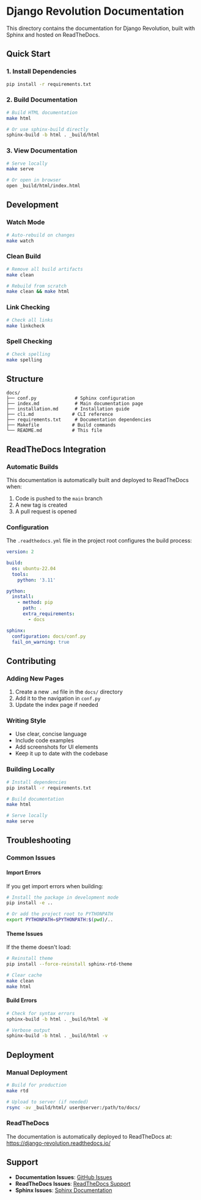 # Django Revolution Documentation

This directory contains the documentation for Django Revolution, built with Sphinx and hosted on ReadTheDocs.

## Quick Start

### 1. Install Dependencies

```bash
pip install -r requirements.txt
```

### 2. Build Documentation

```bash
# Build HTML documentation
make html

# Or use sphinx-build directly
sphinx-build -b html . _build/html
```

### 3. View Documentation

```bash
# Serve locally
make serve

# Or open in browser
open _build/html/index.html
```

## Development

### Watch Mode

```bash
# Auto-rebuild on changes
make watch
```

### Clean Build

```bash
# Remove all build artifacts
make clean

# Rebuild from scratch
make clean && make html
```

### Link Checking

```bash
# Check all links
make linkcheck
```

### Spell Checking

```bash
# Check spelling
make spelling
```

## Structure

```
docs/
├── conf.py              # Sphinx configuration
├── index.md             # Main documentation page
├── installation.md      # Installation guide
├── cli.md              # CLI reference
├── requirements.txt     # Documentation dependencies
├── Makefile            # Build commands
└── README.md           # This file
```

## ReadTheDocs Integration

### Automatic Builds

This documentation is automatically built and deployed to ReadTheDocs when:

1. Code is pushed to the `main` branch
2. A new tag is created
3. A pull request is opened

### Configuration

The `.readthedocs.yml` file in the project root configures the build process:

```yaml
version: 2

build:
  os: ubuntu-22.04
  tools:
    python: '3.11'

python:
  install:
    - method: pip
      path: .
      extra_requirements:
        - docs

sphinx:
  configuration: docs/conf.py
  fail_on_warning: true
```

## Contributing

### Adding New Pages

1. Create a new `.md` file in the `docs/` directory
2. Add it to the navigation in `conf.py`
3. Update the index page if needed

### Writing Style

- Use clear, concise language
- Include code examples
- Add screenshots for UI elements
- Keep it up to date with the codebase

### Building Locally

```bash
# Install dependencies
pip install -r requirements.txt

# Build documentation
make html

# Serve locally
make serve
```

## Troubleshooting

### Common Issues

#### Import Errors

If you get import errors when building:

```bash
# Install the package in development mode
pip install -e ..

# Or add the project root to PYTHONPATH
export PYTHONPATH=$PYTHONPATH:$(pwd)/..
```

#### Theme Issues

If the theme doesn't load:

```bash
# Reinstall theme
pip install --force-reinstall sphinx-rtd-theme

# Clear cache
make clean
make html
```

#### Build Errors

```bash
# Check for syntax errors
sphinx-build -b html . _build/html -W

# Verbose output
sphinx-build -b html . _build/html -v
```

## Deployment

### Manual Deployment

```bash
# Build for production
make rtd

# Upload to server (if needed)
rsync -av _build/html/ user@server:/path/to/docs/
```

### ReadTheDocs

The documentation is automatically deployed to ReadTheDocs at:
https://django-revolution.readthedocs.io/

## Support

- **Documentation Issues**: [GitHub Issues](https://github.com/markolofsen/django-revolution/issues)
- **ReadTheDocs Issues**: [ReadTheDocs Support](https://readthedocs.org/support/)
- **Sphinx Issues**: [Sphinx Documentation](https://www.sphinx-doc.org/)
